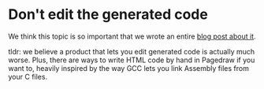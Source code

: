 # Don't edit the generated code

We think this topic is so important that we wrote an entire [blog post about it](https://medium.com/pagedraw/to-round-trip-or-to-not-round-trip-8a286de67c23). 

tldr: we believe a product that lets you edit generated code is actually much worse. Plus, there are ways to write HTML code by hand in Pagedraw if you want to, heavily inspired by the way GCC lets you link Assembly files from your C files.
